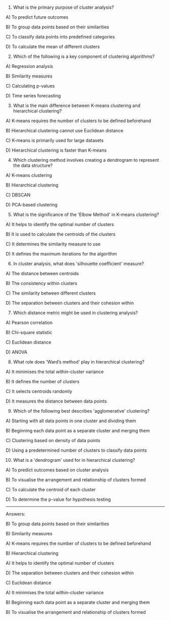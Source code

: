 1. What is the primary purpose of cluster analysis?

A) To predict future outcomes

B) To group data points based on their similarities

C) To classify data points into predefined categories

D) To calculate the mean of different clusters



2. Which of the following is a key component of clustering algorithms?

A) Regression analysis

B) Similarity measures

C) Calculating p-values

D) Time series forecasting



3. What is the main difference between K-means clustering and hierarchical clustering?

A) K-means requires the number of clusters to be defined beforehand

B) Hierarchical clustering cannot use Euclidean distance

C) K-means is primarily used for large datasets

D) Hierarchical clustering is faster than K-means



4. Which clustering method involves creating a dendrogram to represent the data structure?

A) K-means clustering

B) Hierarchical clustering

C) DBSCAN

D) PCA-based clustering



5. What is the significance of the 'Elbow Method' in K-means clustering?

A) It helps to identify the optimal number of clusters

B) It is used to calculate the centroids of the clusters

C) It determines the similarity measure to use

D) It defines the maximum iterations for the algorithm



6. In cluster analysis, what does 'silhouette coefficient' measure?

A) The distance between centroids

B) The consistency within clusters

C) The similarity between different clusters

D) The separation between clusters and their cohesion within



7. Which distance metric might be used in clustering analysis?

A) Pearson correlation

B) Chi-square statistic

C) Euclidean distance

D) ANOVA



8. What role does 'Ward’s method' play in hierarchical clustering?

A) It minimises the total within-cluster variance

B) It defines the number of clusters

C) It selects centroids randomly

D) It measures the distance between data points



9. Which of the following best describes 'agglomerative' clustering?

A) Starting with all data points in one cluster and dividing them

B) Beginning each data point as a separate cluster and merging them

C) Clustering based on density of data points

D) Using a predetermined number of clusters to classify data points



10. What is a 'dendrogram' used for in hierarchical clustering?

A) To predict outcomes based on cluster analysis

B) To visualise the arrangement and relationship of clusters formed

C) To calculate the centroid of each cluster

D) To determine the p-value for hypothesis testing

---

Answers:

B) To group data points based on their similarities

B) Similarity measures

A) K-means requires the number of clusters to be defined beforehand

B) Hierarchical clustering

A) It helps to identify the optimal number of clusters

D) The separation between clusters and their cohesion within

C) Euclidean distance

A) It minimises the total within-cluster variance

B) Beginning each data point as a separate cluster and merging them

B) To visualise the arrangement and relationship of clusters formed





